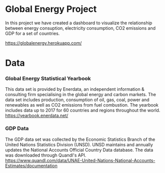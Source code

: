 # Global Energy Project
In this project we have created a dashboard to visualize the relationship between energy consuption, electricity consumption, CO2 emissions and GDP for a set of countries.

https://globalenergy.herokuapp.com/

# Data
### Global Energy Statistical Yearbook
This data set is provided by Enerdata, an independent information & consulting firm specialising in the global energy and carbon markets.
The data set includes production, consumption of oil, gas, coal, power and renewables as well as CO2 emissions from fuel combustion.
The yearbook includes data up to 2017 for 60 countries and regions throughout the world.
https://yearbook.enerdata.net/
### GDP Data
The GDP data set was collected by the Economic Statistics Branch of the United Nations Statistics Division (UNSD). UNSD maintains and annually updates the National Accounts Official Country Data database. The data was downloaded through Quandl's API.
https://www.quandl.com/data/UNAE-United-Nations-National-Accounts-Estimates/documentation
